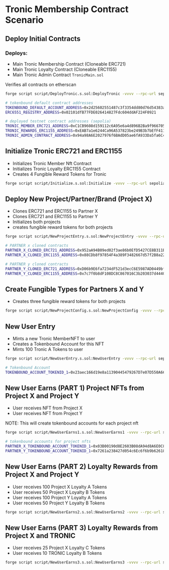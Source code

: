 # Tronic Membership Contract Scenario

## Deploy Initial Contracts

### Deploys:

- Main Tronic Membership Contract (Cloneable ERC721)
- Main Tronic Loyalty Contract (Cloneable ERC1155)
- Main Tronic Admin Contract `TronicMain.sol`

Verifies all contracts on etherscan

```bash
forge script script/DeployTronic.s.sol:DeployTronic -vvvv --rpc-url sepolia --broadcast --verify
```

```bash
# tokenbound default contract addresses
TOKENBOUND_DEFAULT_ACCOUNT_ADDRESS=0x2d25602551487c3f3354dd80d76d54383a243358
ERC6551_REGISTRY_ADDRESS=0x02101dfB77FDE026414827Fdc604ddAF224F0921

# deployed testnet contract addresses (sepolia)
TRONIC_MEMBER_ERC721_ADDRESS=0xC1CB9608d159112c6A95e6a4d896B2Ba9f966705
TRONIC_REWARDS_ERC1155_ADDRESS=0xEAB7a1e6244Ca96A537823be249B3b7bEfF4117F
TRONIC_ADMIN_CONTRACT_ADDRESS=0x94a98A6E2027976f6BAdD05ae6fA933Da5fa6C49

```

## Initialize Tronic ERC721 and ERC1155

- Initializes Tronic Member Nft Contract
- Initializes Tronic Loyalty ERC1155 Contract
- Creates 4 Fungible Reward Tokens for Tronic

```bash
forge script script/Initialize.s.sol:Initialize -vvvv --rpc-url sepolia --broadcast
```

## Deploy New Project/Partner/Brand (Project X)

- Clones ERC721 and ERC1155 to Partner X
- Clones ERC721 and ERC1155 to Partner Y
- Initializes both projects
- creates fungible reward tokens for both projects

```bash
forge script script/NewProjectEntry.s.sol:NewProjectEntry -vvvv --rpc-url sepolia --broadcast
```

```bash
# PARTNER x cloned contracts
PARTNER_X_CLONED_ERC721_ADDRESS=0x952aA94B09ed02f3ae86b0EfD5427CE8B311B2cA
PARTNER_X_CLONED_ERC1155_ADDRESS=0x88CDb8f97854F4a389F3482667d57f2B8a223812

# PARTNER y cloned contracts
PARTNER_Y_CLONED_ERC721_ADDRESS=0xD06b9E6fa7234dF521d3ecC6E5987AD0449bfeb5
PARTNER_Y_CLONED_ERC1155_ADDRESS=0x7c7f0b8dF108DC8C867016C3b203037d44409C30
```

## Create Fungible Types for Partners X and Y

- Creates three fungible reward tokens for both projects

```bash
forge script script/NewProjectConfig.s.sol:NewProjectConfig -vvvv --rpc-url sepolia --broadcast
```

## New User Entry

- Mints a new Tronic MemberNFT to user
- Creates a Tokenbound Account for this NFT
- Mints 100 Tronic A Tokens to user

```bash
forge script script/NewUserEntry.s.sol:NewUserEntry -vvvv --rpc-url sepolia --broadcast
```

```bash
# Tokenbound Account
TOKENBOUND_ACCOUNT_TOKENID_1=0x23aec166d19e8a11390445479267D7e07D550A66
```

## New User Earns (PART 1) Project NFTs from Project X and Project Y

- User receives NFT from Project X
- User receives NFT from Project Y

NOTE: This will create tokenbound accounts for each project nft

```bash
forge script script/NewUserEarns1.s.sol:NewUserEarns1 -vvvv --rpc-url sepolia --broadcast
```

```bash
# tokenbound accounts for project nfts
PARTNER_X_TOKENBOUND_ACCOUNT_TOKENID_1=0x03B00190d8E2603B08dA94d8A6E0C8844842499F
PARTNER_Y_TOKENBOUND_ACCOUNT_TOKENID_1=0x7261a238427d054c6Ec6f6b9b62618002a3225D3
```

## New User Earns (PART 2) Loyalty Rewards from Project X and Project Y

- User receives 100 Project X Loyalty A Tokens
- User receives 50 Project X Loyalty B Tokens
- User receives 100 Project Y Loyalty A Tokens
- User receives 50 Project Y Loyalty B Tokens

```bash
forge script script/NewUserEarns2.s.sol:NewUserEarns2 -vvvv --rpc-url sepolia --broadcast
```

## New User Earns (PART 3) Loyalty Rewards from Project X and TRONIC

- User receives 25 Project X Loyalty C Tokens
- User receives 10 TRONIC Loyalty B Tokens

```bash
forge script script/NewUserEarns3.s.sol:NewUserEarns3 -vvvv --rpc-url sepolia --broadcast
```
